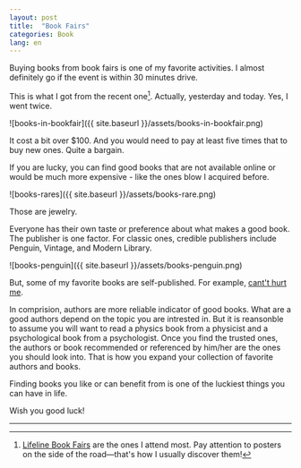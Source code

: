 ```yaml
---
layout: post
title:  "Book Fairs"
categories: Book
lang: en
---
```


Buying books from book fairs is one of my favorite activities. I almost
definitely go if the event is within 30 minutes drive. 

This is what I got from the recent one[^1]. Actually, yesterday and today. Yes,
I went twice.

![books-in-bookfair]({{ site.baseurl }}/assets/books-in-bookfair.png)

It cost a bit over $100. And you would need to pay at least five times that to
buy new ones. Quite a bargain.

If you are lucky, you can find good books that are not available online or would
be much more expensive - like the ones blow I acquired before. 

![books-rares]({{ site.baseurl }}/assets/books-rare.png)

Those are jewelry.

Everyone has their own taste or preference about what makes a good book. The
publisher is one factor. For classic ones, credible publishers include Penguin,
Vintage, and Modern Library.

![books-penguin]({{ site.baseurl }}/assets/books-penguin.png)

But, some of my favorite books are self-published. For example, [cant't hurt
me](https://www.amazon.com.au/Cant-Hurt-Me-Master-Your/dp/1544512279).

In comprision, authors are more reliable indicator of good books. What are a
good authors depend on the topic you are intrested in. But it is reansonble to
assume you will want to read a physics book from a physicist and a psychological
book from a psychologist. Once you find the trusted ones, the authors or book
recommended or referenced by him/her are the ones you should look into. That is
how you expand your collection of favorite authors and books.

Finding books you like or can benefit from is one of the luckiest things you can
have in life. 

Wish you good luck!

____

[^1]: [Lifeline Book Fairs](https://www.lifelinenb.org.au/book-fairs/) are the ones I attend most. Pay attention to posters on the side of the road—that's how I usually discover them!
